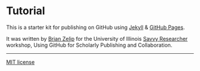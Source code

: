 # Tutorial

This is a starter kit for publishing on GitHub using [Jekyll](http://jekyllrb.com) & [GitHub Pages](https://pages.github.com).

It was written by [Brian Zelip](@brianzelip) for the University of Illinois [Savvy Researcher](http://www.library.illinois.edu/sc/services/savvy_researcher.html) workshop, Using GitHub for Scholarly Publishing and Collaboration.

---
[MIT license](http://opensource.org/licenses/MIT)